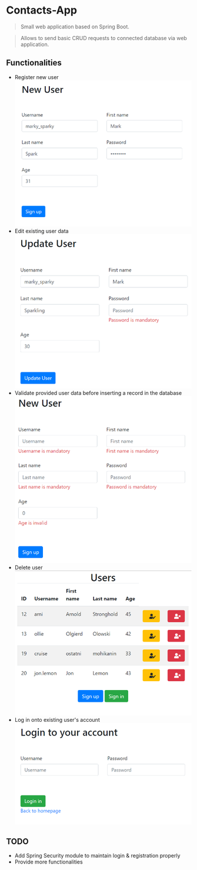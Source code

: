 # Contacts-App
> Small web application based on Spring Boot.

> Allows to send basic CRUD requests to connected database via web application.

## Functionalities
* Register new user
![](./examples/creation.png)
* Edit existing user data
![](./examples/update.png)
* Validate provided user data before inserting a record in the database
![](./examples/validation.png)
* Delete user
![](./examples/homepage.png)
* Log in onto existing user's account
![](./examples/login.png)

## TODO
* Add Spring Security module to maintain login & registration properly
* Provide more functionalities